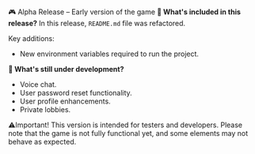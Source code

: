 🎮 Alpha Release – Early version of the game
**🔧 What's included in this release?**
In this release, `README.md` file was refactored.

Key additions: 
- New environment variables required to run the project.

**🚧 What's still under development?**
- Voice chat.
- User password reset functionality.
- User profile enhancements.
- Private lobbies.

⚠️Important! This version is intended for testers and developers. Please note that the game is not fully functional yet, and some elements may not behave as expected.
